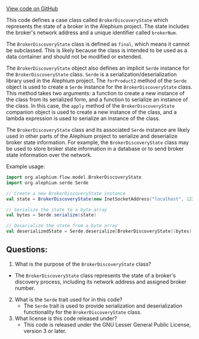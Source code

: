 [View code on GitHub](https://github.com/alephium/alephium/flow/src/main/scala/org/alephium/flow/model/BrokerDiscoveryState.scala)

This code defines a case class called `BrokerDiscoveryState` which represents the state of a broker in the Alephium project. The state includes the broker's network address and a unique identifier called `brokerNum`. 

The `BrokerDiscoveryState` class is defined as `final`, which means it cannot be subclassed. This is likely because the class is intended to be used as a data container and should not be modified or extended. 

The `BrokerDiscoveryState` object also defines an implicit `Serde` instance for the `BrokerDiscoveryState` class. `Serde` is a serialization/deserialization library used in the Alephium project. The `forProduct2` method of the `Serde` object is used to create a `Serde` instance for the `BrokerDiscoveryState` class. This method takes two arguments: a function to create a new instance of the class from its serialized form, and a function to serialize an instance of the class. In this case, the `apply` method of the `BrokerDiscoveryState` companion object is used to create a new instance of the class, and a lambda expression is used to serialize an instance of the class. 

The `BrokerDiscoveryState` class and its associated `Serde` instance are likely used in other parts of the Alephium project to serialize and deserialize broker state information. For example, the `BrokerDiscoveryState` class may be used to store broker state information in a database or to send broker state information over the network. 

Example usage:

```scala
import org.alephium.flow.model.BrokerDiscoveryState
import org.alephium.serde.Serde

// Create a new BrokerDiscoveryState instance
val state = BrokerDiscoveryState(new InetSocketAddress("localhost", 1234), 1)

// Serialize the state to a byte array
val bytes = Serde.serialize(state)

// Deserialize the state from a byte array
val deserializedState = Serde.deserialize[BrokerDiscoveryState](bytes)
```
## Questions: 
 1. What is the purpose of the `BrokerDiscoveryState` class?
   - The `BrokerDiscoveryState` class represents the state of a broker's discovery process, including its network address and assigned broker number.
2. What is the `Serde` trait used for in this code?
   - The `Serde` trait is used to provide serialization and deserialization functionality for the `BrokerDiscoveryState` class.
3. What license is this code released under?
   - This code is released under the GNU Lesser General Public License, version 3 or later.